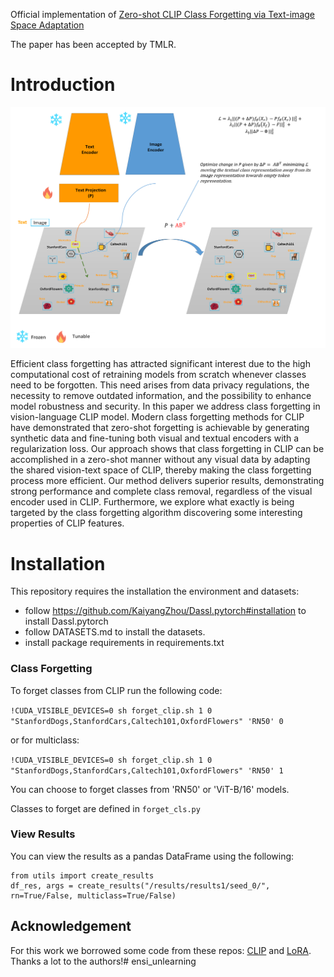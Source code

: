 Official implementation of [Zero-shot CLIP Class Forgetting via Text-image Space Adaptation](https://openreview.net/forum?id=V2SD2uVKEE)

The paper has been accepted by TMLR. 


# Introduction

<img src="assets/fig_method.png" width="700">

Efficient class forgetting has attracted significant interest due to the high computational
cost of retraining models from scratch whenever classes need to be forgotten. This need
arises from data privacy regulations, the necessity to remove outdated information, and the
possibility to enhance model robustness and security.
In this paper we address class forgetting in vision-language CLIP model. Modern class
forgetting methods for CLIP have demonstrated that zero-shot forgetting is achievable by
generating synthetic data and fine-tuning both visual and textual encoders with a regularization loss. 
Our approach shows that class forgetting in CLIP can be accomplished in a
zero-shot manner without any visual data by adapting the shared vision-text space of CLIP,
thereby making the class forgetting process more efficient. Our method delivers superior
results, demonstrating strong performance and complete class removal, regardless of the
visual encoder used in CLIP. Furthermore, we explore what exactly is being targeted by
the class forgetting algorithm discovering some interesting properties of CLIP features. 

# Installation
This repository requires the installation the environment and datasets:

* follow https://github.com/KaiyangZhou/Dassl.pytorch#installation to install Dassl.pytorch
* follow DATASETS.md to install the datasets.
* install package requirements in requirements.txt


### Class Forgetting

To forget classes from CLIP run the following code:

`!CUDA_VISIBLE_DEVICES=0 sh forget_clip.sh 1 0 "StanfordDogs,StanfordCars,Caltech101,OxfordFlowers" 'RN50' 0`

or for multiclass:

`!CUDA_VISIBLE_DEVICES=0 sh forget_clip.sh 1 0 "StanfordDogs,StanfordCars,Caltech101,OxfordFlowers" 'RN50' 1`

You can choose to forget classes from 'RN50' or 'ViT-B/16' models.

Classes to forget are defined in `forget_cls.py`

### View Results

You can view the results as a pandas DataFrame using the following:

```
from utils import create_results
df_res, args = create_results("/results/results1/seed_0/", rn=True/False, multiclass=True/False)
```



## Acknowledgement
For this work we borrowed some code from these repos: [CLIP](https://github.com/openai/CLIP) and [LoRA](https://github.com/microsoft/LoRA/blob/main/loralib/layers.py). Thanks a lot to the authors!#   e n s i _ u n l e a r n i n g 
 
 